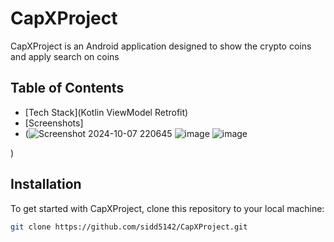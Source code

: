 # CapXProject

CapXProject is an Android application designed to show the crypto coins and apply search on coins

## Table of Contents
- [Tech Stack](Kotlin ViewModel Retrofit)
- [Screenshots]
- (![Screenshot 2024-10-07 220645](https://github.com/user-attachments/assets/2b51b208-60ef-4065-94d3-3c9d97566331)  ![image](https://github.com/user-attachments/assets/aac7639d-f8ce-444f-8102-4c64e4219e26)  ![image](https://github.com/user-attachments/assets/257811bf-3520-4a36-9042-10b695eaff48)

)

## Installation

To get started with CapXProject, clone this repository to your local machine:

```bash
git clone https://github.com/sidd5142/CapXProject.git

